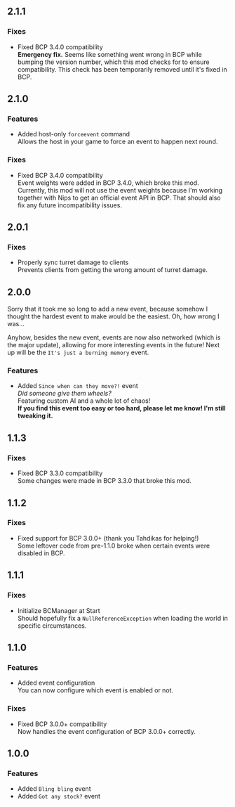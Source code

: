 ## 2.1.1

### Fixes

- Fixed BCP 3.4.0 compatibility<br/>
  **Emergency fix.** Seems like something went wrong in BCP while bumping
  the version number, which this mod checks for to ensure compatibility.
  This check has been temporarily removed until it's fixed in BCP.

## 2.1.0

### Features

- Added host-only `forceevent` command<br/>
  Allows the host in your game to force an event to happen next round.

### Fixes

- Fixed BCP 3.4.0 compatibility<br/>
  Event weights were added in BCP 3.4.0, which broke this mod.<br/>
  Currently, this mod will not use the event weights because I'm working together
  with Nips to get an official event API in BCP. That should also fix any future incompatibility issues.

## 2.0.1

### Fixes

- Properly sync turret damage to clients<br/>
  Prevents clients from getting the wrong amount of turret damage.

## 2.0.0

Sorry that it took me so long to add a new event, because somehow I thought the hardest event to make would be the
easiest. Oh, how wrong I was...

Anyhow, besides the new event, events are now also networked (which is the major update),
allowing for more interesting events in the future!
Next up will be the `It's just a burning memory` event.

### Features

- Added `Since when can they move?!` event<br/>
  *Did someone give them wheels?*<br/>
  Featuring custom AI and a whole lot of chaos!<br/>
  **If you find this event too easy or too hard, please let me know! I'm still tweaking it.**

## 1.1.3

### Fixes

- Fixed BCP 3.3.0 compatibility<br/>
  Some changes were made in BCP 3.3.0 that broke this mod.

## 1.1.2

### Fixes

- Fixed support for BCP 3.0.0+ (thank you Tahdikas for helping!)<br/>
  Some leftover code from pre-1.1.0 broke when certain events were disabled in BCP.

## 1.1.1

### Fixes

- Initialize BCManager at Start<br/>
  Should hopefully fix a `NullReferenceException` when loading the world in specific circumstances.

## 1.1.0

### Features

- Added event configuration<br/>
  You can now configure which event is enabled or not.

### Fixes

- Fixed BCP 3.0.0+ compatibility<br/>
  Now handles the event configuration of BCP 3.0.0+ correctly.

## 1.0.0

### Features

- Added `Bling bling` event
- Added `Got any stock?` event